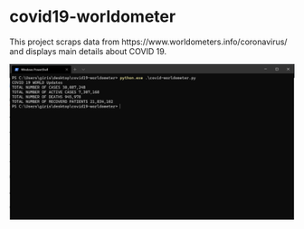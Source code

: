 # covid19-worldometer
<p>This project scraps data from https://www.worldometers.info/coronavirus/ and displays main details about COVID 19.
</p>
<img src = "/SC.PNG">

